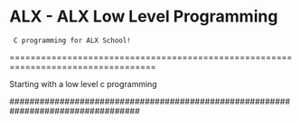 ALX - ALX Low Level Programming
===========================
     C programming for ALX School!
==================================================================================

Starting with a low level c programming 
   
##################################################################################
